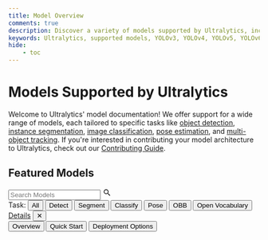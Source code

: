 ```yaml
---
title: Model Overview
comments: true
description: Discover a variety of models supported by Ultralytics, including YOLOv3 to YOLO11, NAS, SAM, and RT-DETR for detection, segmentation, and more.
keywords: Ultralytics, supported models, YOLOv3, YOLOv4, YOLOv5, YOLOv6, YOLOv7, YOLOv8, YOLOv9, YOLOv10, YOLO11, SAM, SAM2, MobileSAM, FastSAM, YOLO-NAS, RT-DETR, YOLO-World, object detection, image segmentation, classification, pose estimation, multi-object tracking
hide:
    - toc
---
```


# Models Supported by Ultralytics

Welcome to Ultralytics' model documentation! We offer support for a wide range of models, each tailored to specific tasks like [object detection](../tasks/detect.md), [instance segmentation](../tasks/segment.md), [image classification](../tasks/classify.md), [pose estimation](../tasks/pose.md), and [multi-object tracking](../modes/track.md). If you're interested in contributing your model architecture to Ultralytics, check out our [Contributing Guide](../help/contributing.md).

## Featured Models

<div id="model-overview" class="md-typeset">
  <div class="mo-toolbar">
    <label class="mo-search">
      <input id="mo-search" type="search" placeholder="Search Models" aria-label="Search Models" />
      <svg viewBox="0 0 24 24" width="18" height="18" aria-hidden="true"><path fill="currentColor" d="M15.5 14h-.79l-.28-.27A6.471 6.471 0 0 0 16 9.5 6.5 6.5 0 1 0 9.5 16c1.61 0 3.09-.59 4.23-1.57l.27.28v.79l5 5 1.5-1.5-5-5ZM9.5 14C7.01 14 5 11.99 5 9.5S7.01 5 9.5 5 14 7.01 14 9.5 11.99 14 9.5 14Z"/></svg>
    </label>
    <div class="mo-filters" role="tablist" aria-label="Task">
      <span class="mo-filter-label">Task:</span>
      <button class="mo-chip is-active" data-task="all" role="tab">All</button>
      <button class="mo-chip" data-task="Detect" role="tab">Detect</button>
      <button class="mo-chip" data-task="Segment" role="tab">Segment</button>
      <button class="mo-chip" data-task="Classify" role="tab">Classify</button>
      <button class="mo-chip" data-task="Pose" role="tab">Pose</button>
      <button class="mo-chip" data-task="OBB" role="tab">OBB</button>
      <button class="mo-chip" data-task="Open Vocabulary" role="tab">Open Vocabulary</button>
    </div>
  </div>

  <div id="mo-content" class="mo-content" aria-live="polite"></div>
</div>

<link rel="stylesheet" href="../../stylesheets/model-overview.css">

<!-- Modal root -->
<div id="mo-modal-backdrop" class="mo-modal-backdrop" aria-hidden="true">
  <div class="mo-modal" role="dialog" aria-modal="true" aria-labelledby="mo-modal-title">
    <div class="mo-modal-header">
      <div class="mo-modal-title-row">
        <div class="mo-modal-title" id="mo-modal-title"></div>
        <div class="mo-modal-actions">
          <a id="mo-modal-details" class="mo-modal-details" href="#" target="_self">Details</a>
          <button class="mo-modal-close" type="button" aria-label="Close dialog">✕</button>
        </div>
      </div>
      <div class="mo-tablist" role="tablist" aria-label="Model details tabs">
        <button class="mo-tab" role="tab" aria-selected="true" data-tab="overview" id="mo-tab-overview">Overview</button>
        <button class="mo-tab" role="tab" aria-selected="false" data-tab="quick" id="mo-tab-quick">Quick Start</button>
        <button class="mo-tab" role="tab" aria-selected="false" data-tab="deploy" id="mo-tab-deploy">Deployment Options</button>
      </div>
    </div>
    <div class="mo-modal-description" id="mo-modal-description"></div>
    <div class="mo-moda-panel is-active" id="mo-panel-overview" role="tabpanel" aria-labelledby="mo-tab-overview"></div>
    <div class="mo-moda-panel" id="mo-panel-quick" role="tabpanel" aria-labelledby="mo-tab-quick"></div>
    <div class="mo-moda-panel" id="mo-panel-deploy" role="tabpanel" aria-labelledby="mo-tab-deploy"></div>
  </div>
</div>

<script src="../../javascript/model-overview.js"></script>
